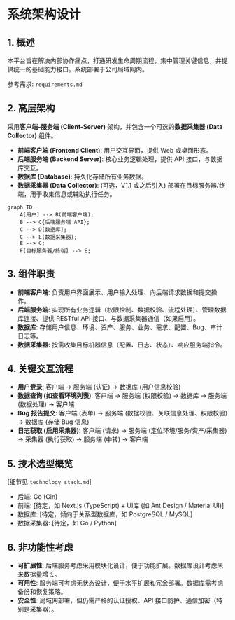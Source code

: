 # 系统架构设计

## 1. 概述

本平台旨在解决内部协作痛点，打通研发生命周期流程，集中管理关键信息，并提供统一的基础能力接口。系统部署于公司局域网内。

参考需求: `requirements.md`

## 2. 高层架构

采用**客户端-服务端 (Client-Server)** 架构，并包含一个可选的**数据采集器 (Data Collector)** 组件。

*   **前端客户端 (Frontend Client)**: 用户交互界面，提供 Web 或桌面形态。
*   **后端服务端 (Backend Server)**: 核心业务逻辑处理，提供 API 接口，与数据库交互。
*   **数据库 (Database)**: 持久化存储所有业务数据。
*   **数据采集器 (Data Collector)**: (可选，V1.1 或之后引入) 部署在目标服务器/终端，用于收集信息或辅助执行任务。


```mermaid
graph TD
    A[用户] --> B(前端客户端);
    B --> C{后端服务端 API};
    C --> D[数据库];
    C --> E(数据采集器);
    E --> C;
    F[目标服务器/终端] --> E;
```

## 3. 组件职责

*   **前端客户端**: 负责用户界面展示、用户输入处理、向后端请求数据和提交操作。
*   **后端服务端**: 实现所有业务逻辑（权限控制、数据校验、流程处理）、管理数据库连接、提供 RESTful API 接口、与数据采集器通信（如果启用）。
*   **数据库**: 存储用户信息、环境、资产、服务、业务、需求、配置、Bug、审计日志等。
*   **数据采集器**: 按需收集目标机器信息（配置、日志、状态）、响应服务端指令。

## 4. 关键交互流程

*   **用户登录**: 客户端 -> 服务端 (认证) -> 数据库 (用户信息校验)
*   **数据查询 (如查看环境列表)**: 客户端 -> 服务端 (权限校验) -> 数据库 -> 服务端 (数据处理) -> 客户端
*   **Bug 报告提交**: 客户端 (表单) -> 服务端 (数据校验、关联信息处理、权限校验) -> 数据库 (存储 Bug 信息)
*   **日志获取 (启用采集器)**: 客户端 (请求) -> 服务端 (定位环境/服务/资产/采集器) -> 采集器 (执行获取) -> 服务端 (中转) -> 客户端

## 5. 技术选型概览

[细节见 `technology_stack.md`]
*   后端: Go (Gin)
*   前端: [待定，如 Next.js (TypeScript) + UI库 (如 Ant Design / Material UI)]
*   数据库: [待定，倾向于关系型数据库，如 PostgreSQL / MySQL]
*   数据采集器: [待定，如 Go / Python]

## 6. 非功能性考虑

*   **可扩展性**: 后端服务考虑采用模块化设计，便于功能扩展。数据库设计考虑未来数据量增长。
*   **可用性**: 服务端可考虑无状态设计，便于水平扩展和冗余部署。数据库需考虑备份和恢复策略。
*   **安全性**: 局域网部署，但仍需严格的认证授权、API 接口防护、通信加密（特别是采集器）。 
